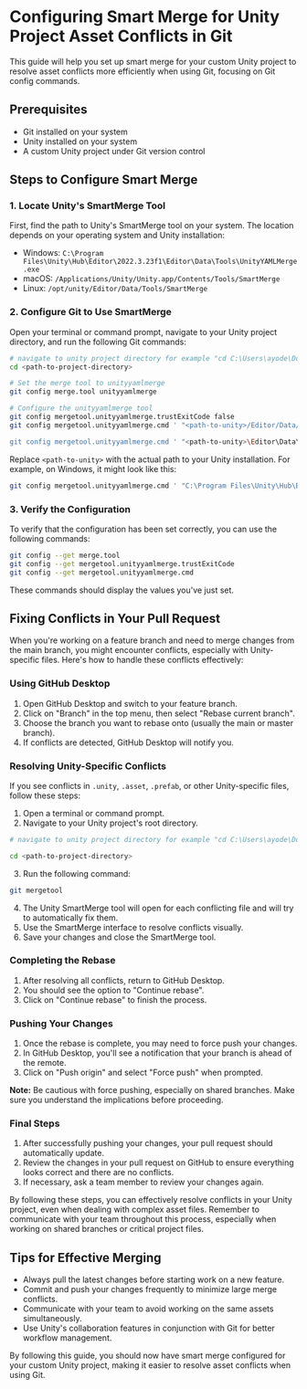 # Configuring Smart Merge for Unity Project Asset Conflicts in Git

This guide will help you set up smart merge for your custom Unity project to resolve asset conflicts more efficiently when using Git, focusing on Git config commands.

## Prerequisites

- Git installed on your system
- Unity installed on your system
- A custom Unity project under Git version control

## Steps to Configure Smart Merge

### 1. Locate Unity's SmartMerge Tool

First, find the path to Unity's SmartMerge tool on your system. The location depends on your operating system and Unity installation:

- Windows: `C:\Program Files\Unity\Hub\Editor\2022.3.23f1\Editor\Data\Tools\UnityYAMLMerge.exe`
- macOS: `/Applications/Unity/Unity.app/Contents/Tools/SmartMerge`
- Linux: `/opt/unity/Editor/Data/Tools/SmartMerge`

### 2. Configure Git to Use SmartMerge

Open your terminal or command prompt, navigate to your Unity project directory, and run the following Git commands:

```bash
# navigate to unity project directory for example "cd C:\Users\ayode\Documents\Repos\GitHub\evon-ddt-game-template\evon-ddt-client"
cd <path-to-project-directory>

# Set the merge tool to unityyamlmerge
git config merge.tool unityyamlmerge

# Configure the unityyamlmerge tool
git config mergetool.unityyamlmerge.trustExitCode false
git config mergetool.unityyamlmerge.cmd ' "<path-to-unity>/Editor/Data/Tools/UnityYAMLMerge.exe' merge -p \"\$BASE\" \"\$REMOTE\" \"\$LOCAL\" \"\$MERGED\""

git config mergetool.unityyamlmerge.cmd ' "<path-to-unity>\Editor\Data\Tools\UnityYAMLMerge.exe"  merge -p "$BASE" "$REMOTE" "$LOCAL" "$MERGED" '
```

Replace `<path-to-unity>` with the actual path to your Unity installation. For example, on Windows, it might look like this:

```bash
git config mergetool.unityyamlmerge.cmd ' "C:\Program Files\Unity\Hub\Editor\2022.3.23f1\Editor\Data\Tools\UnityYAMLMerge.exe"  merge -p "$BASE" "$REMOTE" "$LOCAL" "$MERGED" '
```

### 3. Verify the Configuration

To verify that the configuration has been set correctly, you can use the following commands:

```bash
git config --get merge.tool
git config --get mergetool.unityyamlmerge.trustExitCode
git config --get mergetool.unityyamlmerge.cmd
```

These commands should display the values you've just set.

## Fixing Conflicts in Your Pull Request

When you're working on a feature branch and need to merge changes from the main branch, you might encounter conflicts, especially with Unity-specific files. Here's how to handle these conflicts effectively:

### Using GitHub Desktop

1. Open GitHub Desktop and switch to your feature branch.
2. Click on "Branch" in the top menu, then select "Rebase current branch".
3. Choose the branch you want to rebase onto (usually the main or master branch).
4. If conflicts are detected, GitHub Desktop will notify you.

### Resolving Unity-Specific Conflicts

If you see conflicts in `.unity`, `.asset`, `.prefab`, or other Unity-specific files, follow these steps:

1. Open a terminal or command prompt.
2. Navigate to your Unity project's root directory.
``` bash
# navigate to unity project directory for example "cd C:\Users\ayode\Documents\Repos\GitHub\evon-ddt-game-template\evon-ddt-client"

cd <path-to-project-directory>
```

3. Run the following command:

``` bash
git mergetool
```

4. The Unity SmartMerge tool will open for each conflicting file and will try to automatically fix them.
5. Use the SmartMerge interface to resolve conflicts visually.
6. Save your changes and close the SmartMerge tool.

### Completing the Rebase

1. After resolving all conflicts, return to GitHub Desktop.
2. You should see the option to "Continue rebase".
3. Click on "Continue rebase" to finish the process.

### Pushing Your Changes

1. Once the rebase is complete, you may need to force push your changes.
2. In GitHub Desktop, you'll see a notification that your branch is ahead of the remote.
3. Click on "Push origin" and select "Force push" when prompted.

**Note:** Be cautious with force pushing, especially on shared branches. Make sure you understand the implications before proceeding.

### Final Steps

1. After successfully pushing your changes, your pull request should automatically update.
2. Review the changes in your pull request on GitHub to ensure everything looks correct and there are no conflicts.
3. If necessary, ask a team member to review your changes again.

By following these steps, you can effectively resolve conflicts in your Unity project, even when dealing with complex asset files. Remember to communicate with your team throughout this process, especially when working on shared branches or critical project files.

## Tips for Effective Merging

- Always pull the latest changes before starting work on a new feature.
- Commit and push your changes frequently to minimize large merge conflicts.
- Communicate with your team to avoid working on the same assets simultaneously.
- Use Unity's collaboration features in conjunction with Git for better workflow management.

By following this guide, you should now have smart merge configured for your custom Unity project, making it easier to resolve asset conflicts when using Git.
